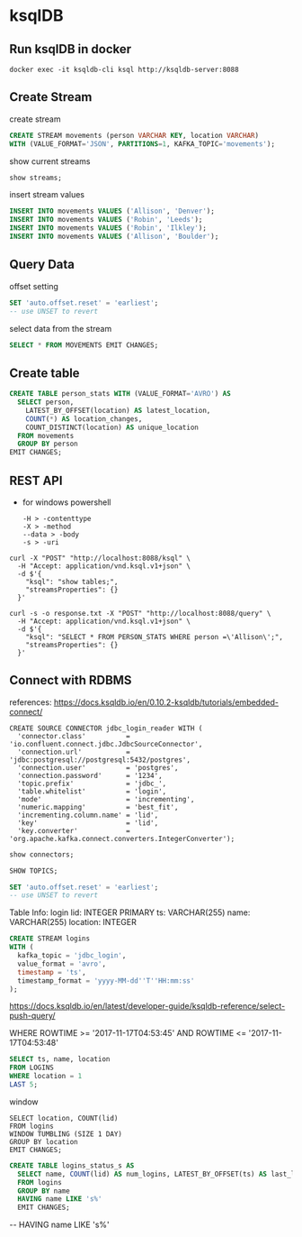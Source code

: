 # ksqlDB

## Run ksqlDB in docker

```shell
docker exec -it ksqldb-cli ksql http://ksqldb-server:8088
```

## Create Stream

create stream

```sql
CREATE STREAM movements (person VARCHAR KEY, location VARCHAR) 
WITH (VALUE_FORMAT='JSON', PARTITIONS=1, KAFKA_TOPIC='movements');
```

show current streams

```sql
show streams;
```

insert stream values

```sql
INSERT INTO movements VALUES ('Allison', 'Denver');
INSERT INTO movements VALUES ('Robin', 'Leeds');
INSERT INTO movements VALUES ('Robin', 'Ilkley');
INSERT INTO movements VALUES ('Allison', 'Boulder');
```

## Query Data

offset setting

```sql
SET 'auto.offset.reset' = 'earliest';
-- use UNSET to revert
```

select data from the stream

```sql
SELECT * FROM MOVEMENTS EMIT CHANGES;
```

## Create table

```sql
CREATE TABLE person_stats WITH (VALUE_FORMAT='AVRO') AS
  SELECT person,
    LATEST_BY_OFFSET(location) AS latest_location,
    COUNT(*) AS location_changes,
    COUNT_DISTINCT(location) AS unique_location
  FROM movements
  GROUP BY person
EMIT CHANGES;
```

## REST API

* for windows powershell

  ```
  -H > -contenttype
  -X > -method
  --data > -body
  -s > -uri
  ```

```shell
curl -X "POST" "http://localhost:8088/ksql" \
  -H "Accept: application/vnd.ksql.v1+json" \
  -d $'{
    "ksql": "show tables;",
    "streamsProperties": {}
  }'
```

```shell
curl -s -o response.txt -X "POST" "http://localhost:8088/query" \
  -H "Accept: application/vnd.ksql.v1+json" \
  -d $'{
    "ksql": "SELECT * FROM PERSON_STATS WHERE person =\'Allison\';",
    "streamsProperties": {}
  }'
```

## Connect with RDBMS

references: https://docs.ksqldb.io/en/0.10.2-ksqldb/tutorials/embedded-connect/

```
CREATE SOURCE CONNECTOR jdbc_login_reader WITH (
  'connector.class'          = 'io.confluent.connect.jdbc.JdbcSourceConnector',
  'connection.url'           = 'jdbc:postgresql://postgresql:5432/postgres',
  'connection.user'          = 'postgres',
  'connection.password'      = '1234',
  'topic.prefix'             = 'jdbc_',
  'table.whitelist'          = 'login',
  'mode'                     = 'incrementing',
  'numeric.mapping'          = 'best_fit',
  'incrementing.column.name' = 'lid',
  'key'                      = 'lid',
  'key.converter'            = 'org.apache.kafka.connect.converters.IntegerConverter');
```

```sql
show connectors;
```

```sql
SHOW TOPICS;
```

```sql
SET 'auto.offset.reset' = 'earliest';
-- use UNSET to revert
```

Table Info: login
  lid: INTEGER PRIMARY
  ts: VARCHAR(255)
  name: VARCHAR(255)
  location: INTEGER


```sql
CREATE STREAM logins
WITH (
  kafka_topic = 'jdbc_login', 
  value_format = 'avro', 
  timestamp = 'ts', 
  timestamp_format = 'yyyy-MM-dd''T''HH:mm:ss'
);
```

https://docs.ksqldb.io/en/latest/developer-guide/ksqldb-reference/select-push-query/

WHERE ROWTIME >= '2017-11-17T04:53:45'
    AND ROWTIME <= '2017-11-17T04:53:48'

```sql
SELECT ts, name, location 
FROM LOGINS
WHERE location = 1
LAST 5;
```

window 

```
SELECT location, COUNT(lid)
FROM logins
WINDOW TUMBLING (SIZE 1 DAY)
GROUP BY location
EMIT CHANGES;
```

```sql
CREATE TABLE logins_status_s AS
  SELECT name, COUNT(lid) AS num_logins, LATEST_BY_OFFSET(ts) AS last_login
  FROM logins
  GROUP BY name
  HAVING name LIKE 's%'
  EMIT CHANGES; 
```

-- HAVING name LIKE 's%'